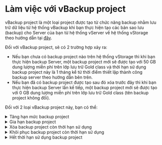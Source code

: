 # Làm việc với vBackup project

vBackup project là một loại project được tạo từ chức năng backup nhằm lưu trữ dữ liệu từ hệ thống vBackup khi bạn thực hiện tạo các bản sao lưu (backup) cho Server của bạn từ hệ thống vServer về hệ thống vStorage theo hướng dẫn tại [đây](../../../../vserver/compute-hcm03-1a/backup/).

Đối với vBackup project, sẽ có 2 trường hợp xảy ra:&#x20;

* Nếu bạn chưa có backup project nào trên hệ thống vStorage thì khi bạn thực hiện backup Server, một backup project mới sẽ được tạo với 50 GB dung lượng miễn phí trên lớp lưu trữ Gold class và thời hạn sử dụng backup project này là 1 tháng kể từ thời điểm thiết lập thành công backup server theo hướng dẫn bên trên.&#x20;
* Nếu bạn đã có backup project được tạo sau đó xóa trước đây thì khi bạn thực hiện backup Server lần kế tiếp, một backup project mới sẽ được tạo với 0 GB dung lượng miễn phí trên lớp lưu trữ Gold class (tên backup project không đổi).&#x20;

Đối với 2 loại vBackup project này, bạn có thể:

<details>

<summary>Tăng hạn mức backup project</summary>

Sau khi một backup project được khởi tạo lần đầu tiên, lúc này backup project của bạn có dung lượng lưu trữ 50GB với thời hạn lưu trữ là 1 tháng. Từ lần khởi tạo thứ hai, backup project có dung lượng lưu trữ 0GB. Nếu dung lượng lưu trữ này là không đủ so với nhu cầu của bạn, bạn có thể tiếp tục thực hiện tăng hạn mức của backup project này bằng cách:

1. Đăng nhập vào [https://vstorage.console.vngcloud.vn](https://vstorage.console.vngcloud.vn/storage/list).
2. Chọn biểu tượng \<update khi lên guide>tại **project** bạn muốn thực hiện thay đổi quota. Chọn **Thay đổi quota.**
3. Màn hình **Thay đổi quota** được hiển thị**.** Chọn **quota** lưu trữ mong muốn tăng thêm, **quota** lưu trữ bạn có thể tăng thêm hoặc giảm đi đến mức tối đa hoặc tối thiểu bằng **quota** lưu trữ mà gói lưu trữ cung cấp. Bạn không thể điều chỉnh **quota** lưu trữ nhỏ hơn hoặc vượt quá giá trị này.
4. Chọn **Thay đổi quota project.**
5. Thực hiện các bước **thanh toán giỏ hàng** nếu bạn là người dùng trả trước hoặc chọn **Thay đổi quota project** nếu bạn là người dùng trả sau.

Sau khi bạn hoàn thành 5 bước được mô tả bên trên, backup project của bạn đã được tăng giảm hạn mức.

Chúng tôi chỉ miễn phí cho bạn dung lượng lưu trữ 50GB ở lớp lưu trữ Gold class trong chu kỳ lưu trữ 1 tháng. Nếu bạn thực hiện tăng dung lượng quá 50 GB thì chi phí sẽ được tính bao gồm dung lượng lưu trữ ngoài 50GB này. Quy trình và phương thức tính giá tương tự như khi tăng giảm hạn mức project thông thường. Chi tiết tham khảo thêm tại [Cách tính phí](https://docs.vngcloud.vn/pages/viewpage.action?pageId=49648482).

</details>

<details>

<summary>Gia hạn backup project</summary>

Sau khi một backup project được khởi tạo lần đầu tiên, lúc này backup project của bạn có dung lượng lưu trữ 50GB với thời hạn lưu trữ là 1 tháng. Từ lần khởi tạo thứ hai, backup project có dung lượng lưu trữ 0GB với thời hạn lưu trữ là 1 tháng. Sau 1 tháng sử dụng thì backup project của bạn sẽ hết hạn và sẽ bị xóa khỏi hệ thống của chúng tôi. Nếu bạn có nhu cầu lưu trữ dữ liệu backup Server này quá 1 tháng thì bạn có thể thực hiện gia hạn backup project theo hướng dẫn bên dưới:

1. Đăng nhập vào [https://vstorage.console.vngcloud.vn](https://vstorage.console.vngcloud.vn/storage/list).
2. Chọn biểu tượng \<update khi lên guide> tại **project** bạn muốn thực hiện gia hạn. Chọn **Gia hạn**.
3. Chọn **chu kỳ** mà bạn mong muốn gia hạn.
4. Chọn **Gia hạn project**.
5. Thực hiện các bước **thanh toán giỏ hàng** nếu bạn là người dùng trả trước hoặc chọn **Gia hạn project** nếu bạn là người dùng trả sau.

Sau khi bạn hoàn thành 5 bước được mô tả bên trên, backup roject của bạn đã được gia hạn.

Chúng tôi chỉ miễn phí cho bạn dung lượng lưu trữ 50GB ở lớp lưu trữ Gold class trong chu kỳ lưu trữ 1 tháng. Nếu bạn thực hiện gia hạn thì chi phí sẽ được tính từ ngày kết thúc chu kỳ lưu trữ miễn phí tới ngày hết hạn theo chu kỳ mới mà bạn gia hạn. Quy trình và phương thức tính giá tương tự như khi gia hạn project thông thường. Chi tiết tham khảo thêm tại [Cách tính phí](https://docs.vngcloud.vn/pages/viewpage.action?pageId=49648482).

\


</details>

<details>

<summary>Xóa backup project còn thời hạn sử dụng</summary>

Sau khi một backup project được khởi tạo lần đầu tiên, lúc này backup project của bạn có dung lượng lưu trữ 50GB với thời hạn lưu trữ là 1 tháng. Từ lần khởi tạo thứ hai, backup project có dung lượng lưu trữ 0GB. Nếu bạn không có nhu cầu sử dụng backup project này, bạn có thể thực hiện xóa chúng theo hướng dẫn tại [Xóa project](lam-viec-voi-project/xoa-project.md).

Lúc này **backup project** bị xóa sẽ nằm trong **Thùng rác**, bạn có thể:

* **Xóa** **hoàn toàn** backup project khỏi vStorage bằng cách chọn **Xóa**.
* **Khôi phục** lại backup project sử dụng theo hướng dẫn ngay bên dưới.

Đối với khách hàng trả trước, nếu bạn đã phát sinh chi phí cho việc gia hạn hay tăng hạn mức backup project này thì khi bạn thực hiện xóa backup project còn thời hạn sử dụng, chúng tôi sẽ thực hiện bồi hoàn lại cho bạn số tiền thực tế mà bạn chưa sử dụng tương ứng trong chu kỳ lưu trữ còn lại. Chi tiết cách vStorage tính phí bồi hoàn và khôi phục project, hãy xem [Cách tính phí](https://docs.vngcloud.vn/pages/viewpage.action?pageId=49648482).&#x20;

Do hành động xóa project tiềm ẩn nhiều rủi ro nên chúng tôi khuyến cáo bạn hãy xem xét cẩn thận cũng như tạo một phiên bản dự phòng của project trước khi thực hiện xóa.&#x20;

</details>

<details>

<summary>Khôi phục backup project còn thời hạn sử dụng</summary>

Bạn có thể khôi phục backup project sau khi xóa theo hướng dẫn bên trên bằng cách:

1. Đăng nhập vào [https://vstorage.console.vngcloud.vn](https://vstorage.console.vngcloud.vn/storage/list).
2. Chọn menu **Thùng rác.**
3. Chọn biểu tượng \<update khi lên guide>trên **project** muốn thực hiện khôi phục.
4. Chọn **Khôi phục project.**
5. Thực hiện các bước **thanh toán giỏ hàng** nếu bạn là người dùng trả trước hoặc chọn **Khôi phục project** nếu bạn là người dùng trả sau.

Sau khi bạn hoàn thành 5 bước được mô tả bên trên, backup project của bạn đã được khôi phục.

Nếu backup project mà bạn thực hiện khôi phục chưa được Gia hạn hay Tăng giảm hạn mức bất kỳ một lần nào thì bạn có thể khôi phục lại backup project này với thông tin thanh toán là 0 VNĐ. Nếu backup project mà bạn thực hiện khôi phục đã được Gia hạn hay Tăng giảm hạn mức ít nhất một lần thì bạn có thể khôi phục lại backup project này với thông tin thanh toán là giá trị tài nguyên được gia hạn hay tăng hạn mức với số ngày sử dụng còn lại tương ứng. Quy trình và phương thức tính giá tương tự như khi khôi phục project thông thường. Chi tiết tham khảo thêm tại [Cách tính phí](../cach-tinh-phi/).

\


</details>

<details>

<summary>Hết thời hạn sử dụng backup project</summary>

Tại thời điểm hết hạn sử dụng backup project, chúng tôi sẽ:

* Chuyển tài nguyên **backup project** vào **thùng rác** và lưu trữ tại đây trong vòng 7 ngày.
* Trong 7 ngày này, bạn có thể xóa hoàn toàn **backup project** hoặc khôi phục **backup project** theo hướng dẫn ở bên trên.

</details>
